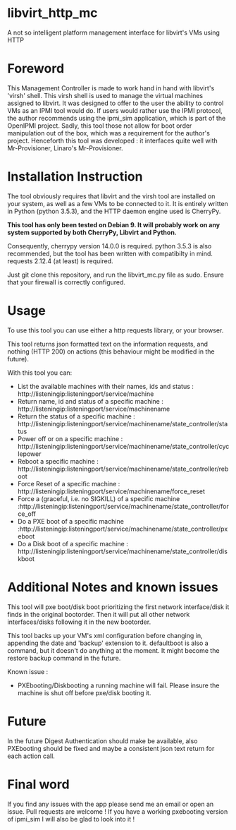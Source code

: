 # libvirt_http_mc
A not so intelligent platform management interface for libvirt's VMs using HTTP

<h1>Foreword</h1>
<p>
This Management Controller is made to work hand in hand with libvirt's 'virsh' shell.
This virsh shell is used to manage the virtual machines assigned to libvirt.
It was designed to offer to the user the ability to control VMs as an IPMI tool would do.
If users would rather use the IPMI protocol, the author recommends using the ipmi_sim application, which is part of the OpenIPMI project.
Sadly, this tool those not allow for boot order manipulation out of the box, which was a requirement for the author's project.
Henceforth this tool was developed : it interfaces quite well with Mr-Provisioner, Linaro's Mr-Provisioner.
</p>
<h1>Installation Instruction</h1>
<p>
The tool obviously requires that libvirt and the virsh tool are installed on your system, as well as a few VMs to be connected to it.
It is entirely written in Python (python 3.5.3), and the HTTP daemon engine used is CherryPy.

<b>This tool has only been tested on Debian 9. It will probably work on any system supported by both CherryPy, Libvirt and Python.</b>

Consequently, cherrypy version 14.0.0 is required.
python 3.5.3 is also recommended, but the tool has been written with compatibilty in mind.
requests 2.12.4 (at least) is required.

Just git clone this repository, and run the libvirt_mc.py file as sudo.
Ensure that your firewall is correctly configured.
</p>
<h1>Usage</h1>
<p>
To use this tool you can use either a http requests library, or your browser.

This tool returns json formatted text on the information requests, and nothing (HTTP 200) on actions (this behaviour might be modified in the future).

With this tool you can:
- List the available machines with their names, ids and status : http://listeningip:listeningport/service/machine
- Return name, id and status of a specific machine : http://listeningip:listeningport/service/machinename
- Return the status of a specific machine : http://listeningip:listeningport/service/machinename/state_controller/status
- Power off or on a specific machine : http://listeningip:listeningport/service/machinename/state_controller/cyclepower
- Reboot a specific machine : http://listeningip:listeningport/service/machinename/state_controller/reboot
- Force Reset of a specific machine : http://listeningip:listeningport/service/machinename/force_reset
- Force a (graceful, i.e. no SIGKILL) of a specific machine :http://listeningip:listeningport/service/machinename/state_controller/force_off
- Do a PXE boot of a specific machine :http://listeningip:listeningport/service/machinename/state_controller/pxeboot
- Do a Disk boot of a specific machine : http://listeningip:listeningport/service/machinename/state_controller/diskboot
</p>
<h1>Additional Notes and known issues</h1> 
<p>
This tool will pxe boot/disk boot prioritizing the first network interface/disk it finds in the original bootorder. Then it will put all other network interfaces/disks following it in the new bootorder.

This tool backs up your VM's xml configuration before changing in, appending the date and 'backup' extension to it.
defaultboot is also a command, but it doesn't do anything at the moment. It might become the restore backup command in  the future.

Known issue :
- PXEbooting/Diskbooting a running machine will fail. Please insure the machine is shut off before pxe/disk booting it.
</p>
<h1>Future</h1>
<p>
In the future Digest Authentication should make be available, also PXEbooting should be fixed and maybe a consistent json text return for each action call.
</p>
<h1>Final word</h1>
<p>
If you find any issues with the app please send me an email or open an issue.
Pull requests are welcome !
If you have a working pxebooting version of ipmi_sim I will also be glad to look into it !
</p>

